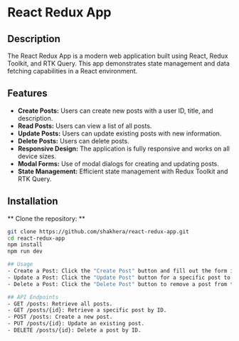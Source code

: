 # React Redux App

## Description
The React Redux App is a modern web application built using React, Redux Toolkit, and RTK Query. This app demonstrates state management and data fetching capabilities in a React environment.

## Features

- **Create Posts:** Users can create new posts with a user ID, title, and description.
- **Read Posts:** Users can view a list of all posts.
- **Update Posts:** Users can update existing posts with new information.
- **Delete Posts:** Users can delete posts.
- **Responsive Design:** The application is fully responsive and works on all device sizes.
- **Modal Forms:** Use of modal dialogs for creating and updating posts.
- **State Management:** Efficient state management with Redux Toolkit and RTK Query.

## Installation
** Clone the repository: **
   ```sh
   git clone https://github.com/shakhera/react-redux-app.git
   cd react-redux-app
   npm install
   npm run dev

## Usage
- Create a Post: Click the "Create Post" button and fill out the form in the modal.
- Update a Post: Click the "Update Post" button for a specific post to open the update form modal.
- Delete a Post: Click the "Delete Post" button to remove a post from the list.

## API Endpoints
- GET /posts: Retrieve all posts.
- GET /posts/{id}: Retrieve a specific post by ID.
 - POST /posts: Create a new post.
- PUT /posts/{id}: Update an existing post.
- DELETE /posts/{id}: Delete a post by ID.
